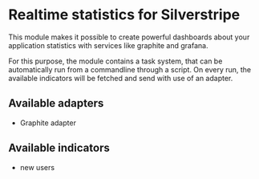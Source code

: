 Realtime statistics for Silverstripe
====================================

This module makes it possible to create powerful dashboards about your application statistics with services like graphite and grafana.

For this purpose, the module contains a task system, that can be automatically run from a commandline through a script. On every run, the
available indicators will be fetched and send with use of an adapter.

## Available adapters

 * Graphite adapter
 
## Available indicators

 * new users